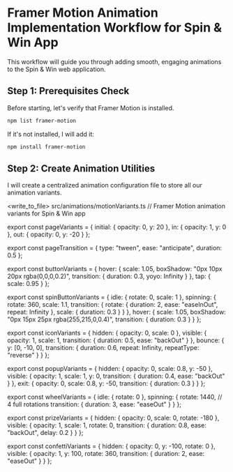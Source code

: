 # Framer Motion Animation Implementation Workflow for Spin & Win App

This workflow will guide you through adding smooth, engaging animations to the Spin & Win web application.

## Step 1: Prerequisites Check

Before starting, let's verify that Framer Motion is installed.

```bash
npm list framer-motion
```

If it's not installed, I will add it:

```bash
npm install framer-motion
```

## Step 2: Create Animation Utilities

I will create a centralized animation configuration file to store all our animation variants.

<write_to_file>
<path>src/animations/motionVariants.ts</path>
<content>
// Framer Motion animation variants for Spin & Win app

export const pageVariants = {
  initial: {
    opacity: 0,
    y: 20
  },
  in: {
    opacity: 1,
    y: 0
  },
  out: {
    opacity: 0,
    y: -20
  }
};

export const pageTransition = {
  type: "tween",
  ease: "anticipate",
  duration: 0.5
};

export const buttonVariants = {
  hover: {
    scale: 1.05,
    boxShadow: "0px 10px 20px rgba(0,0,0,0.2)",
    transition: {
      duration: 0.3,
      yoyo: Infinity
    }
  },
  tap: {
    scale: 0.95
  }
};

export const spinButtonVariants = {
  idle: {
    rotate: 0,
    scale: 1
  },
  spinning: {
    rotate: 360,
    scale: 1.1,
    transition: {
      rotate: {
        duration: 2,
        ease: "easeInOut",
        repeat: Infinity
      },
      scale: {
        duration: 0.3
      }
    }
  },
  hover: {
    scale: 1.05,
    boxShadow: "0px 15px 25px rgba(255,215,0,0.4)",
    transition: {
      duration: 0.3
    }
  }
};

export const iconVariants = {
  hidden: {
    opacity: 0,
    scale: 0
  },
  visible: {
    opacity: 1,
    scale: 1,
    transition: {
      duration: 0.5,
      ease: "backOut"
    }
  },
  bounce: {
    y: [0, -10, 0],
    transition: {
      duration: 0.6,
      repeat: Infinity,
      repeatType: "reverse"
    }
  }
};

export const popupVariants = {
  hidden: {
    opacity: 0,
    scale: 0.8,
    y: -50
  },
  visible: {
    opacity: 1,
    scale: 1,
    y: 0,
    transition: {
      duration: 0.4,
      ease: "backOut"
    }
  },
  exit: {
    opacity: 0,
    scale: 0.8,
    y: -50,
    transition: {
      duration: 0.3
    }
  }
};

export const wheelVariants = {
  idle: {
    rotate: 0
  },
  spinning: {
    rotate: 1440, // 4 full rotations
    transition: {
      duration: 3,
      ease: "easeOut"
    }
  }
};

export const prizeVariants = {
  hidden: {
    opacity: 0,
    scale: 0,
    rotate: -180
  },
  visible: {
    opacity: 1,
    scale: 1,
    rotate: 0,
    transition: {
      duration: 0.8,
      ease: "backOut",
      delay: 0.2
    }
  }
};

export const confettiVariants = {
  hidden: {
    opacity: 0,
    y: -100,
    rotate: 0
  },
  visible: {
    opacity: 1,
    y: 100,
    rotate: 360,
    transition: {
      duration: 2,
      ease: "easeOut"
    }
  }
};
